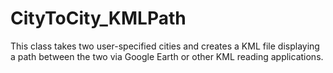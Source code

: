 # CityToCity_KMLPath
This class takes two user-specified cities and creates a KML file displaying a path between the two via Google Earth or other KML reading applications.
